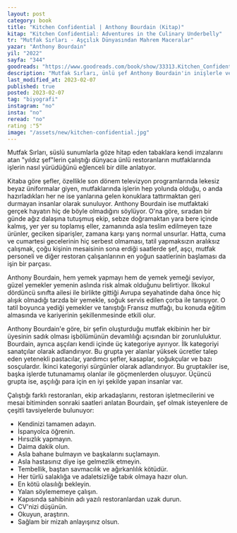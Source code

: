 ```yaml
---
layout: post
category: book
title: "Kitchen Confidential | Anthony Bourdain (Kitap)"
kitap: "Kitchen Confidential: Adventures in the Culinary Underbelly"
tr: "Mutfak Sırları - Aşçılık Dünyasından Mahrem Maceralar"
yazar: "Anthony Bourdain"
yil: "2022"
sayfa: "344"
goodreads: "https://www.goodreads.com/book/show/33313.Kitchen_Confidential"
description: "Mutfak Sırları, ünlü şef Anthony Bourdain'in inişlerle ve çıkışlarla dolu kariyerindeki ilginç kesitlerini ve maceralarını anlatan eğlenceli, içten bir kitap."
last_modified_at: 2023-02-07
published: true
posted: 2023-02-07
tag: "biyografi"
instagram: "no"
insta: "no"
reread: "no"
rating :"5"
image: "/assets/new/kitchen-confidential.jpg"
---
```



Mutfak Sırları, süslü sunumlarla göze hitap eden tabaklara kendi imzalarını atan "yıldız şef"lerin çalıştığı dünyaca ünlü restoranların mutfaklarında işlerin  nasıl yürüdüğünü eğlenceli bir dille anlatıyor.  

Kitaba göre şefler, özellikle son dönem televizyon programlarında lekesiz beyaz üniformalar giyen, mutfaklarında işlerin hep yolunda olduğu, o anda hazırladıkları her ne ise yanlarına gelen konuklara tattırmaktan geri durmayan insanlar olarak sunuluyor.  Anthony Bourdain ise mutfaktaki gerçek hayatın hiç de böyle olmadığını söylüyor. O'na göre, sıradan bir günde ağız dalaşına tutuşmuş ekip, sebze doğramaktan yara bere içinde kalmış, yer yer su toplamış eller, zamanında asla teslim edilmeyen taze ürünler, geciken siparişler, zamana karşı yarış normal unsurlar. Hatta, cuma ve cumartesi gecelerinin hiç serbest olmaması, tatil yapmaksızın aralıksız çalışmak, çoğu kişinin mesaisinin sona erdiği saatlerde şef, aşçı, mutfak personeli ve diğer restoran çalışanlarının en yoğun saatlerinin başlaması da işin bir parçası. 

Anthony Bourdain, hem yemek yapmayı hem de yemek yemeği seviyor, güzel yemekler yemenin aslında risk almak olduğunu belirtiyor. İlkokul dördüncü sınıfta ailesi ile birlikte gittiği Avrupa seyahatinde daha önce hiç alışık olmadığı tarzda bir yemekle, soğuk servis edilen çorba ile tanışıyor. O tatil boyunca yediği yemekler ve tanıştığı Fransız mutfağı, bu konuda eğitim almasında ve kariyerinin şekillenmesinde etkili olur. 

Anthony Bourdain'e göre, bir şefin oluşturduğu mutfak ekibinin her bir üyesinin sadık olması işbölümünün devamlılığı açısından bir zorunluluktur.  Bourdain, ayrıca aşçıları kendi içinde üç kategoriye ayırıyor. İlk kategoriyi sanatçılar olarak adlandırıyor. Bu grupta yer alanlar yüksek ücretler talep eden yetenekli pastacılar, yardımcı şefler, kasaplar, soğukçular ve bazı sosçulardır. İkinci kategoriyi sürgünler olarak adlandırıyor. Bu gruptakiler ise, başka işlerde tutunamamış olanlar ile göçmenlerden oluşuyor. Üçüncü grupta ise, aşçılığı para için en iyi şekilde yapan insanlar var. 

Çalıştığı farklı restoranları, ekip arkadaşlarını, restoran işletmecilerini ve mesai bitiminden sonraki saatleri anlatan Bourdain, şef olmak isteyenlere de çeşitli tavsiyelerde bulunuyor:

- Kendinizi tamamen adayın.
- İspanyolca öğrenin.
- Hırsızlık yapmayın.
- Daima dakik olun.
- Asla bahane bulmayın ve başkalarını suçlamayın.
- Asla hastasınız diye işe gelmezlik etmeyin.
- Tembellik, baştan savmacılık ve ağırkanlılık kötüdür.
- Her türlü salaklığa ve adaletsizliğe tabık olmaya hazır olun.
- En kötü olasılığı bekleyin.
- Yalan söylememeye çalışın. 
- Kapısında sahibinin adı yazılı restoranlardan uzak durun.
- CV'nizi düşünün.
- Okuyun, araştırın.
- Sağlam bir mizah anlayışınız olsun.
